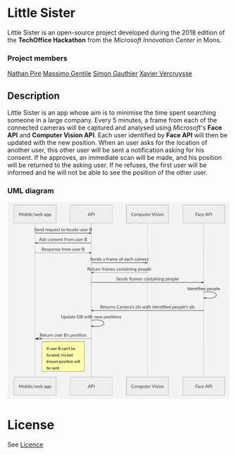 # Little Sister

Little Sister is an open-source project developed during the 2018 edition of the **TechOffice Hackathon** from the *Microsoft Innovation Center* in Mons. 

### Project members

[Nathan Pire](https://github.com/thelittlewozniak)
[Massimo Gentile](https://github.com/MassimoGentile)
[Simon Gauthier](https://github.com/GausiVagos)
[Xavier Vercruysse](https://github.com/xvercruysse)

## Description

Little Sister is an app whose aim is to minimise the time spent searching someone in a large company.
Every 5 minutes, a frame from each of the connected cameras will be captured and analysed using *Microsoft*'s **Face API** and **Computer Vision API**.
Each user identified by **Face API** will then be updated with the new position.
When an user asks for the location of another user, this other user will be sent a notification asking for his consent. If he approves, an immediate scan will be made, and his position will be returned to the asking user.
If he refuses, the first user will be informed and he will not be able to see the position of the other user.

### UML diagram
![ScreenShot](uml_diagram.jpg)

# License

See [Licence](https://github.com/xvercruysse/Little-Sister)
